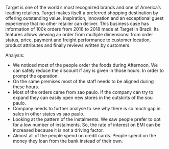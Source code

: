 Target is one of the world’s most recognized brands and one of America’s leading retailers. Target
makes itself a preferred shopping destination by offering outstanding value, inspiration, innovation
and an exceptional guest experience that no other retailer can deliver.
This business case has information of 100k orders from 2016 to 2018 made at Target in Brazil. Its
features allows viewing an order from multiple dimensions: from order status, price, payment and
freight performance to customer location, product attributes and finally reviews written by
customers.

Analysis: 
- We noticed most of the people order the foods during Afternoon. We can safely reduce the discount if any is given in those hours. In order to prompt the operation.
- On the same premises most of the staff needs to be aligned during these hours.
- Most of the orders came from sao paulo. If the company can try to expand they can easily open new stores in the outskirts of the sou paulo.
- Company needs to further analyse to see why there is so much gap in sales in other states vs sao paulo.
- Looking at the pattern of the instalments. We saw people prefer to opt for a low number of instalments. So, the rate of interest on EMI can be increased because it is not a driving factor.
- Almost all of the people spend on credit cards. People spend on the money they loan from the bank instead of their own.

